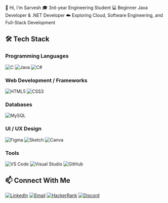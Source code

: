 
👋 Hi, I'm Sarvesh
🎓 3rd-year Engineering Student
💻 Beginner Java Developer & .NET Developer
☁️ Exploring Cloud, Software Engineering, and Full-Stack Development



## 🛠️ Tech Stack
### Programming Languages

![C](https://img.shields.io/badge/C-A8B9CC?logo=c&logoColor=white)
![Java](https://img.shields.io/badge/Java-ED8B00?logo=java&logoColor=white)
![C#](https://img.shields.io/badge/C%23-239120?logo=c-sharp&logoColor=white)

### Web Development / Frameworks
![HTML5](https://img.shields.io/badge/HTML5-E34F26?logo=html5&logoColor=white)
![CSS3](https://img.shields.io/badge/CSS3-1572B6?logo=css3&logoColor=white)

### Databases
![MySQL](https://img.shields.io/badge/MySQL-005C84?logo=mysql&logoColor=white)

### UI / UX Design
![Figma](https://img.shields.io/badge/Figma-F24E1E?logo=figma&logoColor=white)
![Sketch](https://img.shields.io/badge/Sketch-F7B500?logo=sketch&logoColor=white)
![Canva](https://img.shields.io/badge/Canva-00C4CC?logo=canva&logoColor=white)

### Tools
![VS Code](https://img.shields.io/badge/VS%20Code-007ACC?logo=visual-studio-code&logoColor=white)
![Visual Studio](https://img.shields.io/badge/Visual_Studio-5C2D91?logo=visual-studio&logoColor=white)
![GitHub](https://img.shields.io/badge/GitHub-181717?logo=github&logoColor=white)



## 📫 Connect With Me

[![LinkedIn](https://img.shields.io/badge/LinkedIn-blue?logo=linkedin&logoColor=white)](https://www.linkedin.com/in/sarveshkodgule)
[![Email](https://img.shields.io/badge/Email-D14836?logo=gmail&logoColor=white)](mailto:sarveshkodgule17@email.com)
[![HackerRank](https://img.shields.io/badge/HackerRank-2EC866?logo=hackerrank&logoColor=white)](https://www.hackerrank.com/sarveshkodgule17)
[![Discord](https://img.shields.io/badge/Discord-5865F2?logo=discord&logoColor=white)](https://discord.com/users/Sarvesh025)





<!--
**sarveshkodgule17-tech/sarveshkodgule17-tech** is a ✨ _special_ ✨ repository because its `README.md` (this file) appears on your GitHub profile.

Here are some ideas to get you started:

- 🔭 I’m currently working on ...
- 🌱 I’m currently learning ...
- 👯 I’m looking to collaborate on ...
- 🤔 I’m looking for help with ...
- 💬 Ask me about ...
- 📫 How to reach me: ...
- 😄 Pronouns: ...
- ⚡ Fun fact: ...
-->
